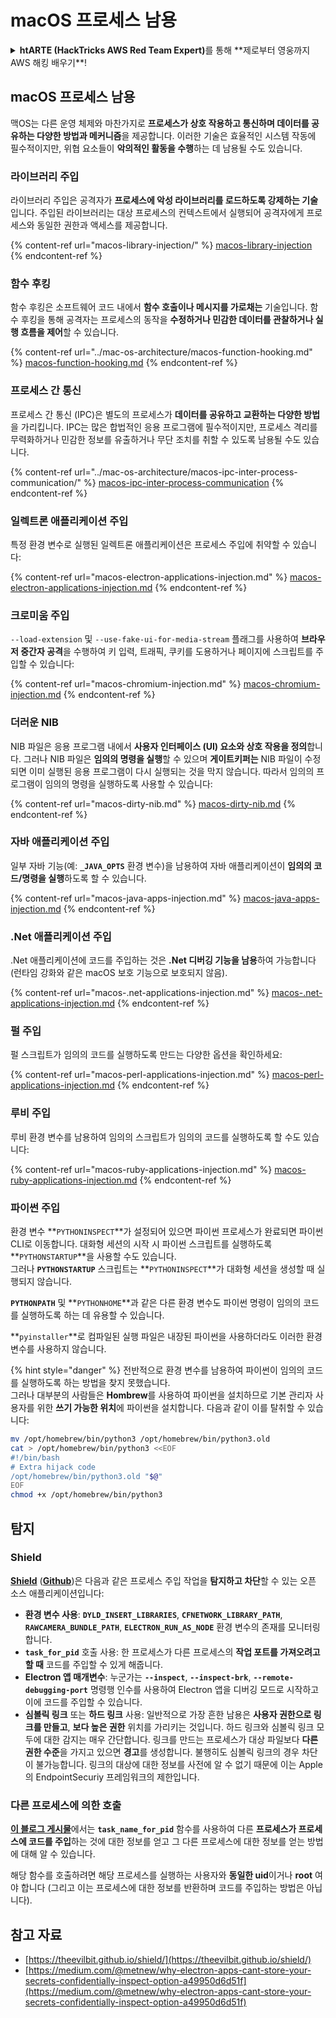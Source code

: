 # macOS 프로세스 남용

<details>

<summary><strong>htARTE (HackTricks AWS Red Team Expert)</strong>를 통해 **제로부터 영웅까지 AWS 해킹 배우기**!</summary>

HackTricks를 지원하는 다른 방법:

* **회사를 HackTricks에서 광고**하거나 **PDF로 HackTricks 다운로드**하려면 [**구독 요금제**](https://github.com/sponsors/carlospolop)를 확인하세요!
* [**공식 PEASS & HackTricks 스왜그**](https://peass.creator-spring.com)를 얻으세요
* [**The PEASS Family**](https://opensea.io/collection/the-peass-family)를 발견하세요, 당사의 독점 [**NFTs**](https://opensea.io/collection/the-peass-family) 컬렉션
* **💬 [디스코드 그룹](https://discord.gg/hRep4RUj7f)** 또는 [텔레그램 그룹](https://t.me/peass)에 **가입**하거나 **트위터** 🐦 [**@carlospolopm**](https://twitter.com/hacktricks\_live)**를 팔로우**하세요.
* **HackTricks** 및 **HackTricks Cloud** github 저장소에 PR을 제출하여 **해킹 트릭을 공유**하세요.

</details>

## macOS 프로세스 남용

맥OS는 다른 운영 체제와 마찬가지로 **프로세스가 상호 작용하고 통신하며 데이터를 공유하는 다양한 방법과 메커니즘**을 제공합니다. 이러한 기술은 효율적인 시스템 작동에 필수적이지만, 위협 요소들이 **악의적인 활동을 수행**하는 데 남용될 수도 있습니다.

### 라이브러리 주입

라이브러리 주입은 공격자가 **프로세스에 악성 라이브러리를 로드하도록 강제하는 기술**입니다. 주입된 라이브러리는 대상 프로세스의 컨텍스트에서 실행되어 공격자에게 프로세스와 동일한 권한과 액세스를 제공합니다.

{% content-ref url="macos-library-injection/" %}
[macos-library-injection](macos-library-injection/)
{% endcontent-ref %}

### 함수 후킹

함수 후킹은 소프트웨어 코드 내에서 **함수 호출이나 메시지를 가로채는** 기술입니다. 함수 후킹을 통해 공격자는 프로세스의 동작을 **수정하거나 민감한 데이터를 관찰하거나 실행 흐름을 제어**할 수 있습니다.

{% content-ref url="../mac-os-architecture/macos-function-hooking.md" %}
[macos-function-hooking.md](../mac-os-architecture/macos-function-hooking.md)
{% endcontent-ref %}

### 프로세스 간 통신

프로세스 간 통신 (IPC)은 별도의 프로세스가 **데이터를 공유하고 교환하는 다양한 방법**을 가리킵니다. IPC는 많은 합법적인 응용 프로그램에 필수적이지만, 프로세스 격리를 무력화하거나 민감한 정보를 유출하거나 무단 조치를 취할 수 있도록 남용될 수도 있습니다.

{% content-ref url="../mac-os-architecture/macos-ipc-inter-process-communication/" %}
[macos-ipc-inter-process-communication](../mac-os-architecture/macos-ipc-inter-process-communication/)
{% endcontent-ref %}

### 일렉트론 애플리케이션 주입

특정 환경 변수로 실행된 일렉트론 애플리케이션은 프로세스 주입에 취약할 수 있습니다:

{% content-ref url="macos-electron-applications-injection.md" %}
[macos-electron-applications-injection.md](macos-electron-applications-injection.md)
{% endcontent-ref %}

### 크로미움 주입

`--load-extension` 및 `--use-fake-ui-for-media-stream` 플래그를 사용하여 **브라우저 중간자 공격**을 수행하여 키 입력, 트래픽, 쿠키를 도용하거나 페이지에 스크립트를 주입할 수 있습니다:

{% content-ref url="macos-chromium-injection.md" %}
[macos-chromium-injection.md](macos-chromium-injection.md)
{% endcontent-ref %}

### 더러운 NIB

NIB 파일은 응용 프로그램 내에서 **사용자 인터페이스 (UI) 요소와 상호 작용을 정의**합니다. 그러나 NIB 파일은 **임의의 명령을 실행**할 수 있으며 **게이트키퍼는** NIB 파일이 수정되면 이미 실행된 응용 프로그램이 다시 실행되는 것을 막지 않습니다. 따라서 임의의 프로그램이 임의의 명령을 실행하도록 사용할 수 있습니다:

{% content-ref url="macos-dirty-nib.md" %}
[macos-dirty-nib.md](macos-dirty-nib.md)
{% endcontent-ref %}

### 자바 애플리케이션 주입

일부 자바 기능(예: **`_JAVA_OPTS`** 환경 변수)을 남용하여 자바 애플리케이션이 **임의의 코드/명령을 실행**하도록 할 수 있습니다.

{% content-ref url="macos-java-apps-injection.md" %}
[macos-java-apps-injection.md](macos-java-apps-injection.md)
{% endcontent-ref %}

### .Net 애플리케이션 주입

.Net 애플리케이션에 코드를 주입하는 것은 **.Net 디버깅 기능을 남용**하여 가능합니다(런타임 강화와 같은 macOS 보호 기능으로 보호되지 않음).

{% content-ref url="macos-.net-applications-injection.md" %}
[macos-.net-applications-injection.md](macos-.net-applications-injection.md)
{% endcontent-ref %}

### 펄 주입

펄 스크립트가 임의의 코드를 실행하도록 만드는 다양한 옵션을 확인하세요:

{% content-ref url="macos-perl-applications-injection.md" %}
[macos-perl-applications-injection.md](macos-perl-applications-injection.md)
{% endcontent-ref %}

### 루비 주입

루비 환경 변수를 남용하여 임의의 스크립트가 임의의 코드를 실행하도록 할 수도 있습니다:

{% content-ref url="macos-ruby-applications-injection.md" %}
[macos-ruby-applications-injection.md](macos-ruby-applications-injection.md)
{% endcontent-ref %}

### 파이썬 주입

환경 변수 **`PYTHONINSPECT`**가 설정되어 있으면 파이썬 프로세스가 완료되면 파이썬 CLI로 이동합니다. 대화형 세션의 시작 시 파이썬 스크립트를 실행하도록 **`PYTHONSTARTUP`**을 사용할 수도 있습니다.\
그러나 **`PYTHONSTARTUP`** 스크립트는 **`PYTHONINSPECT`**가 대화형 세션을 생성할 때 실행되지 않습니다.

**`PYTHONPATH`** 및 **`PYTHONHOME`**과 같은 다른 환경 변수도 파이썬 명령이 임의의 코드를 실행하도록 하는 데 유용할 수 있습니다.

**`pyinstaller`**로 컴파일된 실행 파일은 내장된 파이썬을 사용하더라도 이러한 환경 변수를 사용하지 않습니다.

{% hint style="danger" %}
전반적으로 환경 변수를 남용하여 파이썬이 임의의 코드를 실행하도록 하는 방법을 찾지 못했습니다.\
그러나 대부분의 사람들은 **Hombrew**를 사용하여 파이썬을 설치하므로 기본 관리자 사용자를 위한 **쓰기 가능한 위치**에 파이썬을 설치합니다. 다음과 같이 이를 탈취할 수 있습니다:
```bash
mv /opt/homebrew/bin/python3 /opt/homebrew/bin/python3.old
cat > /opt/homebrew/bin/python3 <<EOF
#!/bin/bash
# Extra hijack code
/opt/homebrew/bin/python3.old "$@"
EOF
chmod +x /opt/homebrew/bin/python3
```
## 탐지

### Shield

[**Shield**](https://theevilbit.github.io/shield/) ([**Github**](https://github.com/theevilbit/Shield))은 다음과 같은 프로세스 주입 작업을 **탐지하고 차단**할 수 있는 오픈 소스 애플리케이션입니다:

* **환경 변수 사용**: **`DYLD_INSERT_LIBRARIES`**, **`CFNETWORK_LIBRARY_PATH`**, **`RAWCAMERA_BUNDLE_PATH`**, **`ELECTRON_RUN_AS_NODE`** 환경 변수의 존재를 모니터링합니다.
* **`task_for_pid`** 호출 사용: 한 프로세스가 다른 프로세스의 **작업 포트를 가져오려고 할 때** 코드를 주입할 수 있게 해줍니다.
* **Electron 앱 매개변수**: 누군가는 **`--inspect`**, **`--inspect-brk`**, **`--remote-debugging-port`** 명령행 인수를 사용하여 Electron 앱을 디버깅 모드로 시작하고 이에 코드를 주입할 수 있습니다.
* **심볼릭 링크** 또는 **하드 링크** 사용: 일반적으로 가장 흔한 남용은 **사용자 권한으로 링크를 만들고**, **보다 높은 권한** 위치를 가리키는 것입니다. 하드 링크와 심볼릭 링크 모두에 대한 감지는 매우 간단합니다. 링크를 만드는 프로세스가 대상 파일보다 **다른 권한 수준**을 가지고 있으면 **경고**를 생성합니다. 불행히도 심볼릭 링크의 경우 차단이 불가능합니다. 링크의 대상에 대한 정보를 사전에 알 수 없기 때문에 이는 Apple의 EndpointSecuriy 프레임워크의 제한입니다.

### 다른 프로세스에 의한 호출

[**이 블로그 게시물**](https://knight.sc/reverse%20engineering/2019/04/15/detecting-task-modifications.html)에서는 **`task_name_for_pid`** 함수를 사용하여 다른 **프로세스가 프로세스에 코드를 주입**하는 것에 대한 정보를 얻고 그 다른 프로세스에 대한 정보를 얻는 방법에 대해 알 수 있습니다.

해당 함수를 호출하려면 해당 프로세스를 실행하는 사용자와 **동일한 uid**이거나 **root** 여야 합니다 (그리고 이는 프로세스에 대한 정보를 반환하며 코드를 주입하는 방법은 아닙니다).

## 참고 자료

* [https://theevilbit.github.io/shield/](https://theevilbit.github.io/shield/)
* [https://medium.com/@metnew/why-electron-apps-cant-store-your-secrets-confidentially-inspect-option-a49950d6d51f](https://medium.com/@metnew/why-electron-apps-cant-store-your-secrets-confidentially-inspect-option-a49950d6d51f)
